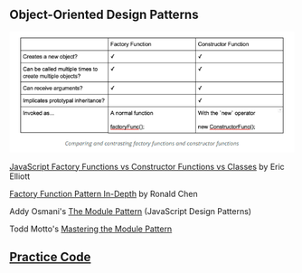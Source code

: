 ## Object-Oriented Design Patterns

![Factory vs Constructor Function](https://github.com/budostylz/The-Art-of-JavaScript/blob/master/Object%20Oriented%20JavaScript/Object-Oriented%20Design%20Patterns/factory_vs_constructor_functions.PNG "Factory vs Constructor Function")

<a href="https://medium.com/javascript-scene/javascript-factory-functions-vs-constructor-functions-vs-classes-2f22ceddf33e">JavaScript Factory Functions vs Constructor Functions vs Classes</a> by Eric Elliott

<a href='https://medium.com/@pyrolistical/factory-functions-pattern-in-depth-356d14801c91'>Factory Function Pattern In-Depth</a> by Ronald Chen

Addy Osmani's <a href='https://addyosmani.com/resources/essentialjsdesignpatterns/book/#modulepatternjavascript'>The Module Pattern</a> (JavaScript Design Patterns)

Todd Motto's <a href='https://ultimatecourses.com/blog/mastering-the-module-pattern#private-methods'>Mastering the Module Pattern</a>


## <a href='https://github.com/budostylz/The-Art-of-JavaScript/blob/master/Object%20Oriented%20JavaScript/Object-Oriented%20Design%20Patterns/practice.js' target='_blank'>Practice Code</a>






































